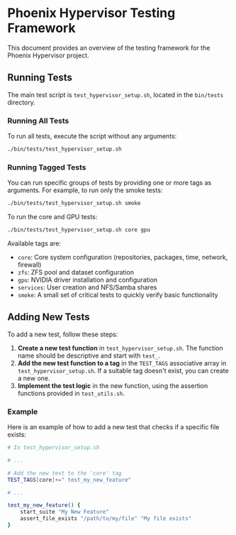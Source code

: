 # Phoenix Hypervisor Testing Framework

This document provides an overview of the testing framework for the Phoenix Hypervisor project.

## Running Tests

The main test script is `test_hypervisor_setup.sh`, located in the `bin/tests` directory.

### Running All Tests

To run all tests, execute the script without any arguments:

```bash
./bin/tests/test_hypervisor_setup.sh
```

### Running Tagged Tests

You can run specific groups of tests by providing one or more tags as arguments. For example, to run only the smoke tests:

```bash
./bin/tests/test_hypervisor_setup.sh smoke
```

To run the core and GPU tests:

```bash
./bin/tests/test_hypervisor_setup.sh core gpu
```

Available tags are:
* `core`: Core system configuration (repositories, packages, time, network, firewall)
* `zfs`: ZFS pool and dataset configuration
* `gpu`: NVIDIA driver installation and configuration
* `services`: User creation and NFS/Samba shares
* `smoke`: A small set of critical tests to quickly verify basic functionality

## Adding New Tests

To add a new test, follow these steps:

1.  **Create a new test function** in `test_hypervisor_setup.sh`. The function name should be descriptive and start with `test_`.
2.  **Add the new test function to a tag** in the `TEST_TAGS` associative array in `test_hypervisor_setup.sh`. If a suitable tag doesn't exist, you can create a new one.
3.  **Implement the test logic** in the new function, using the assertion functions provided in `test_utils.sh`.

### Example

Here is an example of how to add a new test that checks if a specific file exists:

```bash
# In test_hypervisor_setup.sh

# ...

# Add the new test to the 'core' tag
TEST_TAGS[core]+=" test_my_new_feature"

# ...

test_my_new_feature() {
    start_suite "My New Feature"
    assert_file_exists "/path/to/my/file" "My file exists"
}